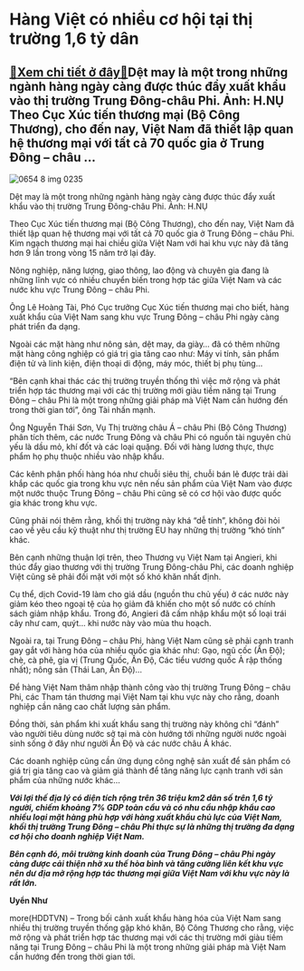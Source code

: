 Hàng Việt có nhiều cơ hội tại thị trường 1,6 tỷ dân
===================================================

[:gift:Xem chi tiết ở đây:gift:](https://hddtvn.com/hang-viet-co-nhieu-co-hoi-tai-thi-truong-16-ty-dan/)Dệt may là một trong những ngành hàng ngày càng được thúc đẩy xuất khẩu vào thị trường Trung Đông-châu Phi. Ảnh: H.NỤ Theo Cục Xúc tiến thương mại (Bộ Công Thương), cho đến nay, Việt Nam đã thiết lập quan hệ thương mại với tất cả 70 quốc gia ở Trung Đông – châu …
-----------------------------------------------------------------------------------------------------------------------------------------------------------------------------------------------------------------------------------------------------------------------





![0654 8 img 0235](https://haiquanonline.com.vn/stores/news_dataimages/anhnd/062020/08/19/0654_8-IMG_0235.jpg?rt=20201003192810 "Dệt may là ngành hàng điển hình có nhiều cơ hội thúc đẩy XK khi EVFTA có hiệu lực.  	Ảnh: H.NỤ")


Dệt may là một trong những ngành hàng ngày càng được thúc đẩy xuất khẩu vào thị trường Trung Đông-châu Phi. Ảnh: H.NỤ



Theo Cục Xúc tiến thương mại (Bộ Công Thương), cho đến nay, Việt Nam đã thiết lập quan hệ thương mại với tất cả 70 quốc gia ở Trung Đông – châu Phi. Kim ngạch thương mại hai chiều giữa Việt Nam với hai khu vực này đã tăng hơn 9 lần trong vòng 15 năm trở lại đây.


Nông nghiệp, năng lượng, giao thông, lao động và chuyên gia đang là những lĩnh vực có nhiều chuyển biến trong hợp tác giữa Việt Nam và các nước khu vực Trung Đông – châu Phi.


Ông Lê Hoàng Tài, Phó Cục trưởng Cục Xúc tiến thương mại cho biết, hàng xuất khẩu của Việt Nam sang khu vực Trung Đông – châu Phi ngày càng phát triển đa dạng.


Ngoài các mặt hàng như nông sản, dệt may, da giày… đã có thêm những mặt hàng công nghiệp có giá trị gia tăng cao như: Máy vi tính, sản phẩm điện tử và linh kiện, điện thoại di động, máy móc, thiết bị phụ tùng…


“Bên cạnh khai thác các thị trường truyền thống thì việc mở rộng và phát triển hợp tác thương mại với các thị trường mới giàu tiềm năng tại Trung Đông – châu Phi là một trong những giải pháp mà Việt Nam cần hướng đến trong thời gian tới”, ông Tài nhấn mạnh.


Ông Nguyễn Thái Sơn, Vụ Thị trường châu Á – châu Phi (Bộ Công Thương) phân tích thêm, các nước Trung Đông và châu Phi có nguồn tài nguyên chủ yếu là dầu mỏ, khí đốt và các loại quặng. Đối với hàng lương thực, thực phẩm họ phụ thuộc nhiều vào nhập khẩu.


Các kênh phân phối hàng hóa như chuỗi siêu thị, chuỗi bán lẻ được trải dài khắp các quốc gia trong khu vực nên nếu sản phẩm của Việt Nam vào được một nước thuộc Trung Đông – châu Phi cũng sẽ có cơ hội vào được quốc gia khác trong khu vực.


Cũng phải nói thêm rằng, khối thị trường này khá “dễ tính”, không đòi hỏi cao về yêu cầu kỹ thuật như thị trường EU hay những thị trường “khó tính” khác.


Bên cạnh những thuận lợi trên, theo Thương vụ Việt Nam tại Angieri, khi thúc đẩy giao thương với thị trường Trung Đông-châu Phi, các doanh nghiệp Việt cũng sẽ phải đối mặt với một số khó khăn nhất định.


Cụ thể, dịch Covid-19 làm cho giá dầu (nguồn thu chủ yếu) ở các nước này giảm kéo theo ngoại tệ của họ giảm đã khiến cho một số nước có chính sách giảm nhập khẩu. Trong đó, Angieri đã cấm nhập khẩu một số loại trái cây như cam, quýt… khi nước này vào mùa thu hoạch.


Ngoài ra, tại Trung Đông – châu Phi, hàng Việt Nam cũng sẽ phải cạnh tranh gay gắt với hàng hóa của nhiều quốc gia khác như: Gạo, ngũ cốc (Ấn Độ); chè, cà phê, gia vị (Trung Quốc, Ấn Độ, Các tiểu vương quốc Ả rập thống nhất); nông sản (Thái Lan, Ấn Độ)…


Để hàng Việt Nam thâm nhập thành công vào thị trường Trung Đông – châu Phi, các Tham tán thương mại Việt Nam tại khu vực này cho rằng, doanh nghiệp cần nâng cao chất lượng sản phẩm.


Đồng thời, sản phẩm khi xuất khẩu sang thị trường này không chỉ “đánh” vào người tiêu dùng nước sở tại mà còn hướng tới những người nước ngoài sinh sống ở đây như người Ấn Độ và các nước châu Á khác.


Các doanh nghiệp cũng cần ứng dụng công nghệ sản xuất để sản phẩm có giá trị gia tăng cao và giảm giá thành để tăng năng lực cạnh tranh với sản phẩm của những nước khác…






***Với lợi thế địa lý có diện tích rộng trên 36 triệu km2 dân số trên 1,6 tỷ người, chiếm khoảng 7% GDP toàn cầu và có nhu cầu nhập khẩu cao nhiều loại mặt hàng phù hợp với hàng xuất khẩu chủ lực của Việt Nam, khối thị trường Trung Đông – châu Phi thực sự là những thị trường đa dạng cơ hội cho doanh nghiệp Việt Nam.***


***Bên cạnh đó, môi trường kinh doanh của Trung Đông – châu Phi ngày càng được cải thiện nhờ xu thế hòa bình và tăng cường liên kết khu vực nên dư địa mở rộng hợp tác thương mại giữa Việt Nam với khu vực này là rất lớn.***







**Uyển Như**



more(HDDTVN) – Trong bối cảnh xuất khẩu hàng hóa của Việt Nam sang nhiều thị trường truyền thống gặp khó khăn, Bộ Công Thương cho rằng, việc mở rộng và phát triển hợp tác thương mại với các thị trường mới giàu tiềm năng tại Trung Đông – châu Phi là một trong những giải pháp mà Việt Nam cần hướng đến trong thời gian tới.

